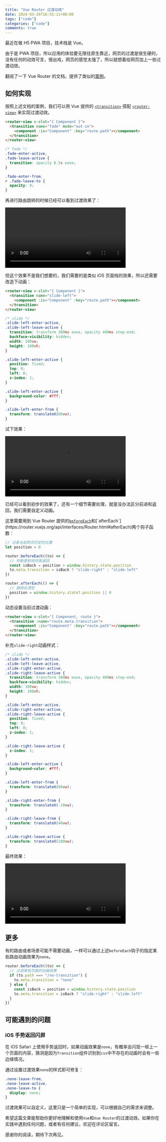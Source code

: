 ```yaml
---
title: "Vue Router 过渡动效"
date: 2024-03-26T16:55:11+08:00
tags: ["code"]
categories: ["code"]
comments: true
---
```


最近在做 H5 PWA 项目，技术栈是 Vue。

由于是 PWA 项目，所以应用的体验要无限往原生靠近，网页的过渡是很生硬的，没有任何的动效可言，很出戏，网页的感觉太强了，所以就想着给网页加上一些过渡动效。

翻阅了一下 Vue Router 的文档，提供了类似的[案例](https://router.vuejs.org/guide/advanced/transitions.html)。

## 如何实现

按照上述文档的案例，我们可以用 Vue 提供的 [`<transition>`](https://vuejs.org/guide/built-ins/transition.html) 搭配 [`<router-view>`](https://router.vuejs.org/guide/advanced/router-view-slot.html) 来实现过渡动效。

```html
<router-view v-slot="{ Component }">
  <transition name="fade" mode="out-in">
    <component :is="Component" :key="route.path"></component>
  </transition>
</router-view>
```

```css
/* fade */
.fade-enter-active,
.fade-leave-active {
  transition: opacity 0.5s ease;
}

.fade-enter-from,
r .fade-leave-to {
  opacity: 0;
}
```

再进行路由跳转的时候已经可以看到过渡效果了：

<video controls style="width: min(calc(100vw - 28px), 390px);">
  <source src="https://assets.madcodelife.com/blog/2024/03/efff01316cea7426d21639f67ab8cf4a.mov" type="video/mp4">
</video>

但这个效果不是我们想要的，我们需要的是类似 iOS 页面栈的效果，所以还需要改造下动画：

```html
<router-view v-slot="{ Component }">
  <transition name="slide-left">
    <component :is="Component" :key="route.path"></component>
  </transition>
</router-view>
```

```css
/* slide */
.slide-left-enter-active,
.slide-left-leave-active {
  transition: transform 300ms ease, opacity 400ms step-end;
  backface-visibility: hidden;
  width: 100vw;
  height: 100vh;
}

.slide-left-enter-active {
  position: fixed;
  top: 0;
  left: 0;
  z-index: 1;
}

.slide-left-enter-active {
  background-color: #fff;
}

.slide-left-enter-from {
  transform: translateX(80vw);
}
```

试下效果：

<video controls style="width: min(calc(100vw - 28px), 390px);">
  <source src="https://assets.madcodelife.com/blog/2024/03/c19c1f8f550097cca5e2a694f3d1c269.mov" type="video/mp4">
</video>

已经可以看到初步的效果了，还有一个细节需要处理，就是没办法区分前进和返回，我们需要自定义动画。

这里需要用到 Vue Router 提供的[`beforeEach`]('https://router.vuejs.org/api/interfaces/Router.html#beforeEach')和[`afterEach`](https://router.vuejs.org/api/interfaces/Router.html#afterEach)两个钩子函数：

```javascript
// 记录当前网页历史的位置
let position = 0

router.beforeEach((to) => {
  // 判断是前进还是返回
  const isBack = position > window.history.state.position
  to.meta.transition = isBack ? "slide-right" : "slide-left"
})

router.afterEach(() => {
  // 跳转后清空
  position = window.history.state?.position || 0
})
```

动态设置当前过渡动画：

```html
<router-view v-slot="{ Component, route }">
  <transition :name="route.meta.transition">
    <component :is="Component" :key="route.path"></component>
  </transition>
</router-view>
```

补充`slide-right`动画样式：

```css
/* slide */
.slide-left-enter-active,
.slide-left-leave-active,
.slide-right-enter-active,
.slide-right-leave-active {
  transition: transform 300ms ease, opacity 400ms step-end;
  backface-visibility: hidden;
  width: 100vw;
  height: 100vh;
}

.slide-left-enter-active,
.slide-right-enter-active,
.slide-right-leave-active {
  position: fixed;
  top: 0;
  left: 0;
  z-index: 1;
}

.slide-right-leave-active {
  z-index: 1;
}

.slide-left-enter-active {
  background-color: #fff;
}

.slide-left-enter-from {
  transform: translateX(80vw);
}

.slide-right-enter-from {
  transform: translateX(-10vw);
}

.slide-right-leave-from {
  transform: translateX(40vw);
}

.slide-right-leave-active {
  transform: translateX(100vw);
}
```

最终效果：

<video controls style="width: min(calc(100vw - 28px), 390px);">
  <source src="https://assets.madcodelife.com/blog/2024/03/b22079812a48a20bd5f96d8cb099e387.mov" type="video/mp4">
</video>

## 更多

有的路由或者场景可能不需要动画，一样可以通过上述`beforeEach`钩子的指定某些路由动画效果为`none`。

```javascript
router.beforeEach((to) => {
  // 过滤某些页面的动画效果
  if (to.path === "/no-transition") {
    to.meta.transition = "none"
  } else {
    const isBack = position > window.history.state.position
    to.meta.transition = isBack ? "slide-right" : "slide-left"
  }
})
```

## 可能遇到的问题

### iOS 手势返回闪屏

在 iOS Safari 上使用手势返回时，如果动画效果是`none`，有概率会闪现一帧上一个页面的内容，猜测是因为`Transition`组件识别到`css`中不存在的动画时会有一些边缘情况。

通过设置过渡效果`none`的样式即可修复：

```css
.none-leave-from,
.none-leave-active,
.none-leave-to {
  display: none;
}
```

过渡效果可以自定义，这里只是一个简单的实现，可以根据自己的需求来调整。

希望这篇文章能帮助你更好地理解和使用`Vue`和`Vue Router`的过渡动效。如果你在实践中遇到任何问题，或者有任何建议，欢迎在评论区留言。

感谢你的阅读，期待下次再见。
